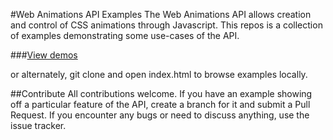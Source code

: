#Web Animations API Examples
The Web Animations API allows creation and control of CSS animations through Javascript.  This repos is a collection of examples demonstrating some use-cases of the API.

###[View demos](https://mozdevs.github.io/Animation-examples/)

or alternately, git clone and open index.html to browse examples locally.

##Contribute
All contributions welcome.  If you have an example showing off a particular feature of the API, create a branch for it and submit a Pull Request.
If you encounter any bugs or need to discuss anything, use the issue tracker.


